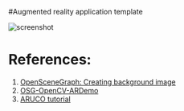 #Augmented reality application template

![screenshot](https://raw.githubusercontent.com/AlexanderSavochkin/ARTemplate/master/doc/FreeRotation3D.png)

# References:
1.  [OpenSceneGraph: Creating background image](https://gist.github.com/ViteFalcon/90f9266bf9750e2d0142)
2.  [OSG-OpenCV-ARDemo](https://github.com/c-goettert/OSG-OpenCV-ARDemo)
3.  [ARUCO tutorial](https://docs.opencv.org/3.1.0/d9/d6d/tutorial_table_of_content_aruco.html) 